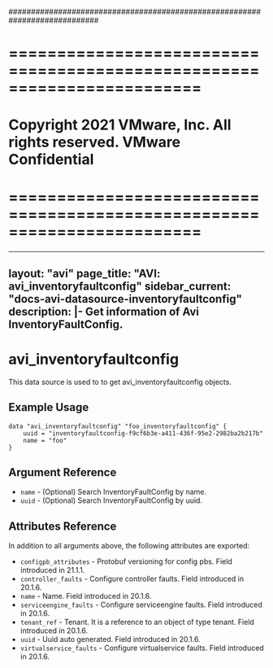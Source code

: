 ############################################################################
# ========================================================================
# Copyright 2021 VMware, Inc.  All rights reserved. VMware Confidential
# ========================================================================
###

<!--
    Copyright 2021 VMware, Inc.
    SPDX-License-Identifier: Mozilla Public License 2.0
-->
---
layout: "avi"
page_title: "AVI: avi_inventoryfaultconfig"
sidebar_current: "docs-avi-datasource-inventoryfaultconfig"
description: |-
  Get information of Avi InventoryFaultConfig.
---

# avi_inventoryfaultconfig

This data source is used to to get avi_inventoryfaultconfig objects.

## Example Usage

```hcl
data "avi_inventoryfaultconfig" "foo_inventoryfaultconfig" {
    uuid = "inventoryfaultconfig-f9cf6b3e-a411-436f-95e2-2982ba2b217b"
    name = "foo"
}
```

## Argument Reference

* `name` - (Optional) Search InventoryFaultConfig by name.
* `uuid` - (Optional) Search InventoryFaultConfig by uuid.

## Attributes Reference

In addition to all arguments above, the following attributes are exported:

* `configpb_attributes` - Protobuf versioning for config pbs. Field introduced in 21.1.1.
* `controller_faults` - Configure controller faults. Field introduced in 20.1.6.
* `name` - Name. Field introduced in 20.1.6.
* `serviceengine_faults` - Configure serviceengine faults. Field introduced in 20.1.6.
* `tenant_ref` - Tenant. It is a reference to an object of type tenant. Field introduced in 20.1.6.
* `uuid` - Uuid auto generated. Field introduced in 20.1.6.
* `virtualservice_faults` - Configure virtualservice faults. Field introduced in 20.1.6.

